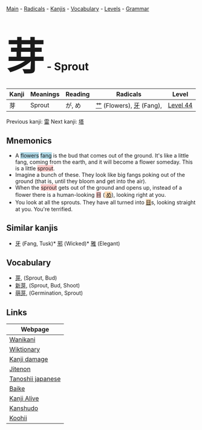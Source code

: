 <style> bigfont {font-size: 100px}</style>
[Main](../index.md) -
[Radicals](../radicals.md) -
[Kanjis](../kanjis.md) -
[Vocabulary](../vocabulary.md) -
[Levels](../levels.md) -
[Grammar](../grammar.md)
# <bigfont> 芽</bigfont> - Sprout 

| Kanji | Meanings | Reading | Radicals | Level |
| --- | --- | --- | --- | --- |
| 芽 | Sprout | が, め | [艹](../radicals/艹.md) (Flowers), [牙](../radicals/牙.md) (Fang),  | [Level 44](../levels/wk_level44.md) |

Previous kanji: [雷](雷.md) Next kanji: [塔](塔.md) 

## Mnemonics
 * A <span style="background-color:#ADD8E6"> flowers</span> <span style="background-color:#ADD8E6"> fang</span> is the bud that comes out of the ground. It's like a little fang, coming from the earth, and it will become a flower someday. This is a little <span style="background-color:#ffcccb"> sprout</span>.
* Imagine a bunch of these. They look like big fangs poking out of the ground (that is, until they bloom and get into the air).
* When the <span style="background-color:#ffcccb"> sprout</span> gets out of the ground and opens up, instead of a flower there is a human-looking <span style="background-color:#ffcccb"> 目</span> (<span style="background-color:#fed8b1"> [め](https://jisho.org/search/め)</span>), looking right at you.
* You look at all the sprouts. They have all turned into <span style="background-color:#fed8b1"> [目](https://jisho.org/search/目)</span>s, looking straight at you. You're terrified.


## Similar kanjis
 * [牙](牙.md) (Fang, Tusk)* [邪](邪.md) (Wicked)* [雅](雅.md) (Elegant)


## Vocabulary
 * [芽](../vocabulary/芽.md), (Sprout, Bud)
* [新芽](../vocabulary/芽.md), (Sprout, Bud, Shoot)
* [萌芽](../vocabulary/芽.md), (Germination, Sprout)



## Links 

| Webpage |
| --- |
| [Wanikani          ](https://www.wanikani.com/kanji/芽) |
| [Wiktionary        ](https://en.wiktionary.org/wiki/芽) |
| [Kanji damage      ](http://www.kanjidamage.com/kanji/search?utf8=✓&q=芽) |
| [Jitenon           ](https://jitenon.com/kanji/芽) |
| [Tanoshii japanese ](https://www.tanoshiijapanese.com/dictionary/kanji.cfm?k=芽) |
| [Baike             ](https://baike.baidu.com/item/芽) |
| [Kanji Alive       ](https://app.kanjialive.com/芽) |
| [Kanshudo          ](https://www.kanshudo.com/searchmn?q=芽) |
| [Koohii            ](https://kanji.koohii.com/study/kanji/芽) |
